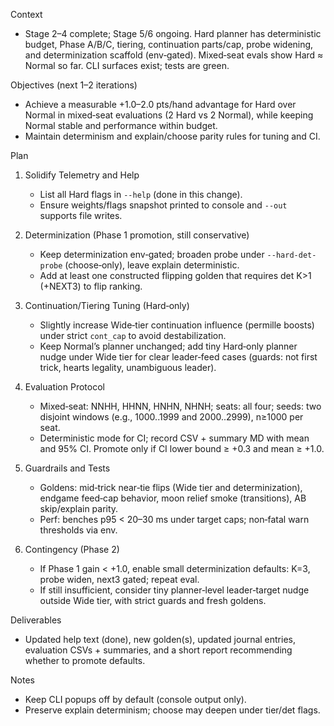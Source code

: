 Context
- Stage 2–4 complete; Stage 5/6 ongoing. Hard planner has deterministic budget, Phase A/B/C, tiering, continuation parts/cap, probe widening, and determinization scaffold (env‑gated). Mixed‑seat evals show Hard ≈ Normal so far. CLI surfaces exist; tests are green.

Objectives (next 1–2 iterations)
- Achieve a measurable +1.0–2.0 pts/hand advantage for Hard over Normal in mixed‑seat evaluations (2 Hard vs 2 Normal), while keeping Normal stable and performance within budget.
- Maintain determinism and explain/choose parity rules for tuning and CI.

Plan
1) Solidify Telemetry and Help
   - List all Hard flags in `--help` (done in this change).
   - Ensure weights/flags snapshot printed to console and `--out` supports file writes.

2) Determinization (Phase 1 promotion, still conservative)
   - Keep determinization env‑gated; broaden probe under `--hard-det-probe` (choose‑only), leave explain deterministic.
   - Add at least one constructed flipping golden that requires det K>1 (+NEXT3) to flip ranking.

3) Continuation/Tiering Tuning (Hard‑only)
   - Slightly increase Wide‑tier continuation influence (permille boosts) under strict `cont_cap` to avoid destabilization.
   - Keep Normal’s planner unchanged; add tiny Hard‑only planner nudge under Wide tier for clear leader‑feed cases (guards: not first trick, hearts legality, unambiguous leader).

4) Evaluation Protocol
   - Mixed‑seat: NNHH, HHNN, HNHN, NHNH; seats: all four; seeds: two disjoint windows (e.g., 1000..1999 and 2000..2999), n≥1000 per seat.
   - Deterministic mode for CI; record CSV + summary MD with mean and 95% CI. Promote only if CI lower bound ≥ +0.3 and mean ≥ +1.0.

5) Guardrails and Tests
   - Goldens: mid‑trick near‑tie flips (Wide tier and determinization), endgame feed‑cap behavior, moon relief smoke (transitions), AB skip/explain parity.
   - Perf: benches p95 < 20–30 ms under target caps; non‑fatal warn thresholds via env.

6) Contingency (Phase 2)
   - If Phase 1 gain < +1.0, enable small determinization defaults: K=3, probe widen, next3 gated; repeat eval.
   - If still insufficient, consider tiny planner‑level leader‑target nudge outside Wide tier, with strict guards and fresh goldens.

Deliverables
- Updated help text (done), new golden(s), updated journal entries, evaluation CSVs + summaries, and a short report recommending whether to promote defaults.

Notes
- Keep CLI popups off by default (console output only).
- Preserve explain determinism; choose may deepen under tier/det flags.
